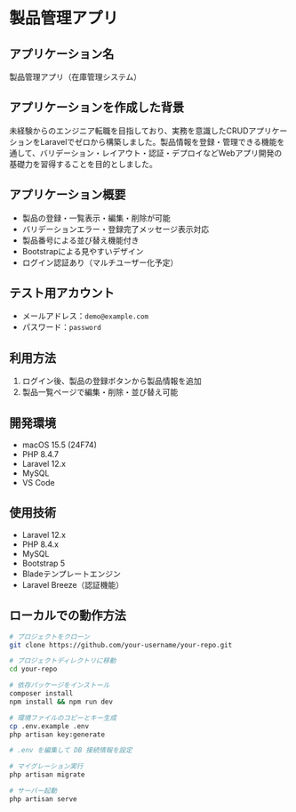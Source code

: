 # 製品管理アプリ

## アプリケーション名
製品管理アプリ（在庫管理システム）

## アプリケーションを作成した背景
未経験からのエンジニア転職を目指しており、実務を意識したCRUDアプリケーションをLaravelでゼロから構築しました。製品情報を登録・管理できる機能を通して、バリデーション・レイアウト・認証・デプロイなどWebアプリ開発の基礎力を習得することを目的としました。

## アプリケーション概要
- 製品の登録・一覧表示・編集・削除が可能
- バリデーションエラー・登録完了メッセージ表示対応
- 製品番号による並び替え機能付き
- Bootstrapによる見やすいデザイン
- ログイン認証あり（マルチユーザー化予定）

## テスト用アカウント
- メールアドレス：`demo@example.com`  
- パスワード：`password`

## 利用方法
1. ログイン後、製品の登録ボタンから製品情報を追加
2. 製品一覧ページで編集・削除・並び替え可能

## 開発環境
- macOS 15.5 (24F74)
- PHP 8.4.7
- Laravel 12.x
- MySQL
- VS Code

## 使用技術
- Laravel 12.x
- PHP 8.4.x
- MySQL
- Bootstrap 5
- Bladeテンプレートエンジン
- Laravel Breeze（認証機能）

## ローカルでの動作方法

```bash
# プロジェクトをクローン
git clone https://github.com/your-username/your-repo.git

# プロジェクトディレクトリに移動
cd your-repo

# 依存パッケージをインストール
composer install
npm install && npm run dev

# 環境ファイルのコピーとキー生成
cp .env.example .env
php artisan key:generate

# .env を編集して DB 接続情報を設定

# マイグレーション実行
php artisan migrate

# サーバー起動
php artisan serve
